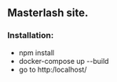 ## Masterlash site.
### Installation:
* npm install
* docker-compose up --build
* go to http:/localhost/